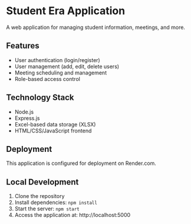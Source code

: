 # Student Era Application

A web application for managing student information, meetings, and more.

## Features

- User authentication (login/register)
- User management (add, edit, delete users)
- Meeting scheduling and management
- Role-based access control

## Technology Stack

- Node.js
- Express.js
- Excel-based data storage (XLSX)
- HTML/CSS/JavaScript frontend

## Deployment

This application is configured for deployment on Render.com.

## Local Development

1. Clone the repository
2. Install dependencies: `npm install`
3. Start the server: `npm start`
4. Access the application at: http://localhost:5000